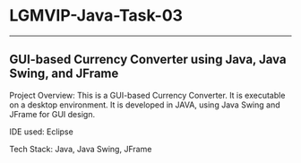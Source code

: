 # LGMVIP-Java-Task-03
----
GUI-based Currency Converter using Java, Java Swing, and JFrame
----
Project Overview: This is a GUI-based Currency Converter. It is executable on a desktop environment. It is developed in JAVA, using Java Swing and JFrame for GUI design.

IDE used: Eclipse

Tech Stack: Java, Java Swing, JFrame
